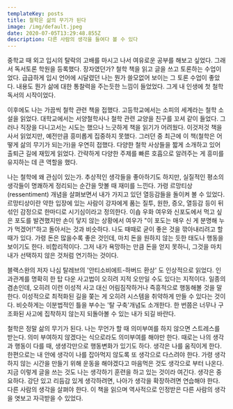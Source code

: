 ```yaml
---
templateKey: posts
title: 철학은 삶의 무기가 된다
image: /img/default.jpeg
date: 2020-07-05T13:29:48.855Z
description: 다른 사람의 생각을 들여다 볼 수 있다
---
```

중학교 때 외고 입시의 탈락의 고배를 마시고 나서 여유로운 공부를 해보고 싶었다. 그래서 독서토론 학원을 등록했다. 장자였던가? 철학 책을 읽고 글을 쓰고 토론하는 수업이었다. 급급하게 입시 언어에 시달렸던 나는 뭔가 쓸모없어 보이는 그 토론 수업이 좋았다. 내용도 뭔가 삶에 대한 통찰력을 주는듯한 느낌이 들었었다. 그게 내 인생에 첫 철학 독서의 시작이었다.

이후에도 나는 가끔씩 철학 관련 책을 접했다. 고등학교에서는 소피의 세계라는 철학 소설을 읽었다. 대학교에서는 서양철학사나 철학 관련 교양을 친구를 꼬셔 같이 들었다. 그러나 직장을 다니고서는 시도는 했으나 느긋하게 책을 읽기가 어려웠다. 이것저것 책을 사서 읽었지만, 예전만큼 흥미롭게 집중하지 못했다. 그러던 중 최근에 이 책(철학은 어떻게 삶의 무기가 되는가)을 우연히 접했다. 다양한 철학 사상들을 짧게 소개하고 있어 출퇴근 길에 재밌게 읽었다. 간략하게 다양한 주제를 빠른 호흡으로 알려주는 게 흥미를 유지하는 데 큰 역할을 했다.

나는 철학에 왜 관심이 있는가. 추상적인 생각들을 좋아하기도 하지만, 실질적인 평소의 생각들이 명쾌하게 정리되는 순간을 맛볼 때 재미를 느낀다. 가령 르망티상(ressentiment) 개념을 살펴보면서 내가 가지고 있던 열등감들을 돌이켜 볼 수 있었다. 르망티상이란 약한 입장에 있는 사람이 강자에게 품는 질투, 원한, 증오, 열등감 등이 뒤섞인 감정으로 한마디로 시기심이라고 정의한다. 이숍 우화 여우와 신포도에서 먹고 싶은 포도를 발견했지만 손이 닿지 않는 상황에서 여우가 "이 포도는 매우 신 게 분명해 누가 먹겠어!"하고 돌아서는 것과 비슷하다. 나도 때때로 굳이 좋은 것을 깎아내리려고 할 때가 있다. 가령 돈은 많을수록 좋은 것인데, 마치 돈을 원하지 않는 듯한 태도나 행동을 보이기도 한다. 비합리적이다. 그저 내가 욕망하는 만큼 돈을 얻지 못하니, 그것을 마치 내가 선택하지 않은 것처럼 연기하는 것이다.

블랙스완의 저자 나심 탈레브의 '안티소비에트-하버드 환상' 도 인상적으로 읽었다. 인과관계를 명확히 한 탑 다운 사고법이 오히려 지적 오만일 수도 있다는 지적이다. 일종의 겸손인데, 오히려 이런 이성적 사고 대신 어림짐작하거나 즉흥적으로 행동해볼 것을 말한다. 이성적으로 최적화된 길을 쫒는 게 오히려 시스템을 취약하게 만들 수 있다는 것이다. 비슷하게는 이분법적인 틀을 부수는 '탈 구축'개념도 소개한다. 한 번쯤은 너무나 구조화된 사고에 집착하지 않는지 되돌아볼 수 있는 내가 되길 바란다.

철학은 정말 삶의 무기가 된다. 나는 무언가 할 때 의미부여를 하지 않으면 스트레스를 받는다. 의미 부여하지 않겠다는 식으로라도 의미부여를 해야만 한다. 때로는 나의 생각과 행동이 다를 때, 생생각만으로 행동변화가 있기도 하다. 생각은 나를 움직이게 한다. 한편으로는 내 안에 생각이 나를 잡아먹지 않도록 또 생각으로 다스려야 한다. 가령 생각하지 않는 시간을 만들기 위해 운동을 해야겠다고 마음먹은 것도 생각으로 부터 나온다. 지금 이렇게 글을 쓰는 것도 나는 생각하기 훈련을 하고 있는 것이라 여긴다. 생각은 중요하다. 강단 있고 리듬감 있게 생각하려면, 나아가 생각을 확장하려면 연습해야 한다. 다른 사람의 생각을 살펴야 한다. 이 책을 읽으며 역사적으로 인정받은 다른 사람의 생각을 엿보고 자극받을 수 있었다.